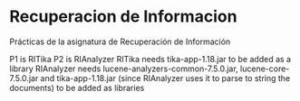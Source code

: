 # Recuperacion de Informacion
Prácticas de la asignatura de Recuperación de Información

P1 is RITika
P2 is RIAnalyzer
RITika needs tika-app-1.18.jar to be added as a library
RIAnalyzer needs lucene-analyzers-common-7.5.0.jar, lucene-core-7.5.0.jar and tika-app-1.18.jar (since RIAnalyzer uses it to parse to string the documents) to be added as libraries
